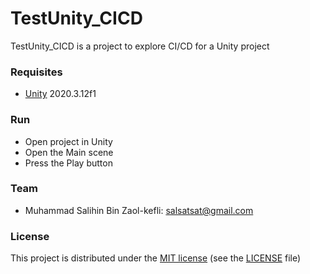 # TestUnity_CICD

TestUnity_CICD is a project to explore CI/CD for a Unity project

<!--
### Screenshots

<a  href="Screenshots/BuildingInfo.jpg">
<img src="Screenshots/BuildingInfo.jpg" height="200" alt="" border="1"/></a>
-->

### Requisites

- [Unity](www.unity3d.com) 2020.3.12f1

<!--
### Documentation

The user guide can be found [here](./Docs/UserGuide.md)
-->

### Run

- Open project in Unity
- Open the Main scene
- Press the Play button

### Team

- Muhammad Salihin Bin Zaol-kefli: salsatsat@gmail.com

### License

This project is distributed under the [MIT license](https://en.wikipedia.org/wiki/MIT_License) (see the [LICENSE](./LICENSE.md) file)
